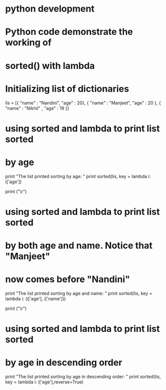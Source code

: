 # python development
# Python code demonstrate the working of
# sorted() with lambda
 
# Initializing list of dictionaries
lis = [{ "name" : "Nandini", "age" : 20},
{ "name" : "Manjeet", "age" : 20 },
{ "name" : "Nikhil" , "age" : 19 }]
 
# using sorted and lambda to print list sorted
# by age
print "The list printed sorting by age: "
print sorted(lis, key = lambda i: i['age'])
 
print ("\r")
 
# using sorted and lambda to print list sorted
# by both age and name. Notice that "Manjeet"
# now comes before "Nandini"
print "The list printed sorting by age and name: "
print sorted(lis, key = lambda i: (i['age'], i['name']))
 
print ("\r")
 
# using sorted and lambda to print list sorted
# by age in descending order
print "The list printed sorting by age in descending order: "
print sorted(lis, key = lambda i: i['age'],reverse=True)
